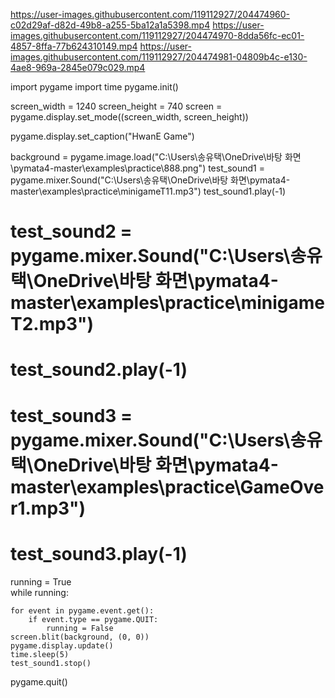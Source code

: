 https://user-images.githubusercontent.com/119112927/204474960-c02d29af-d82d-49b8-a255-5ba12a1a5398.mp4
https://user-images.githubusercontent.com/119112927/204474970-8dda56fc-ec01-4857-8ffa-77b624310149.mp4
https://user-images.githubusercontent.com/119112927/204474981-04809b4c-e130-4ae8-969a-2845e079c029.mp4

import pygame
import time
pygame.init() 

screen_width = 1240
screen_height = 740
screen = pygame.display.set_mode((screen_width, screen_height))

pygame.display.set_caption("HwanE Game")

background = pygame.image.load("C:\\Users\\송유택\\OneDrive\\바탕 화면\\pymata4-master\\examples\\practice\\888.png")
test_sound1 = pygame.mixer.Sound("C:\\Users\\송유택\\OneDrive\\바탕 화면\\pymata4-master\\examples\\practice\\minigameT11.mp3")
test_sound1.play(-1)
# test_sound2 = pygame.mixer.Sound("C:\\Users\\송유택\\OneDrive\\바탕 화면\\pymata4-master\\examples\\practice\\minigameT2.mp3")
# test_sound2.play(-1)
# test_sound3 = pygame.mixer.Sound("C:\\Users\\송유택\\OneDrive\\바탕 화면\\pymata4-master\\examples\\practice\\GameOver1.mp3")
# test_sound3.play(-1)
 


running = True  
while running:
    
    for event in pygame.event.get(): 
        if event.type == pygame.QUIT:  
            running = False
    screen.blit(background, (0, 0)) 
    pygame.display.update()
    time.sleep(5)
    test_sound1.stop() 
pygame.quit()
